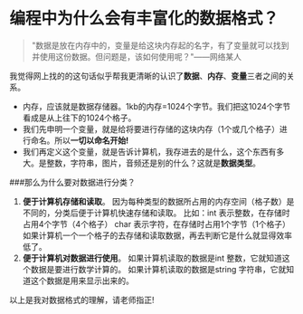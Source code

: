 # 编程中为什么会有丰富化的数据格式？

>"数据是放在内存中的，变量是给这块内存起的名字，有了变量就可以找到并使用这份数据。但问题是，该如何使用呢？"——网络某人

我觉得网上找的的这句话似乎帮我更清晰的认识了**数据**、**内存**、**变量**三者之间的关系。

+ 内存，应该就是数据存储器。1kb的内存=1024个字节。我们把这1024个字节看成是从上往下的1024个格子。
+ 我们先申明一个变量，就是给将要进行存储的这块内存（1个或几个格子）进行命名。所以**一切以命名开始!**
+ 我们再定义这个变量，就是告诉计算机，我存进去的是什么，这个东西有多大。是整数，字符串，图片，音频还是别的什么？这就是**数据类型**。

###那么为什么要对数据进行分类？
1. **便于计算机存储和读取**。
   因为每种类型的数据所占用的内存空间（格子数）是不同的，分类后便于计算机快速存储和读取。
   比如：int 表示整数，在存储时占用4个字节（4个格子）
         char 表示字符，在存储时占用1个字节（1个格子）
   如果计算机一个一个格子的去存储和读取数据，再去判断它是什么就显得效率低了。
2. **便于计算机对数据进行使用**。
   如果计算机读取的数据是int 整数，它就知道这个数据是要进行数学计算的。
   如果计算机读取的数据是string 字符串，它就知道这个数据是用来显示出来的。

以上是我对数据格式的理解，请老师指正!